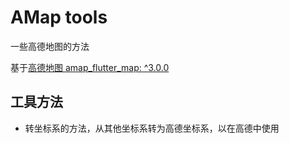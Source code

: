 # AMap tools

一些高德地图的方法

基于[高德地图 amap_flutter_map: ^3.0.0](https://pub.flutter-io.cn/packages/amap_flutter_map)

## 工具方法

- 转坐标系的方法，从其他坐标系转为高德坐标系，以在高德中使用
